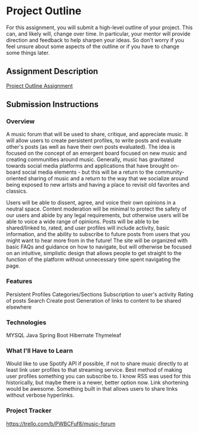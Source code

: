 # Project Outline
For this assignment, you will submit a high-level outline of your project. This can, and likely will, change over time. In particular, your mentor will provide direction and feedback to help sharpen your ideas. So don't worry if you feel unsure about some aspects of the outline or if you have to change some things later.

## Assignment Description
[Project Outline Assignment](https://education.launchcode.org/liftoff/modules/assignments/project-outline)

## Submission Instructions

### Overview
A music forum that will be used to share, critique, and appreciate music. It will allow users to create persistent profiles, to write posts and evaluate other's posts (as well as have their own posts evaluated). The idea is focused on the concept of an emergent board focused on new music and creating communities around music. Generally, music has gravitated towards social media platforms and applications that have brought on-board social media elements - but this will be a return to the community-oriented sharing of music and a return to the way that we socialize around being exposed to new artists and having a place to revisit old favorites and classics.

Users will be able to dissent, agree, and voice their own opinions in a neutral space. Content moderation will be minimal to protect the safety of our users and abide by any legal requirements, but otherwise users will be able to voice a wide range of opinions. Posts will be able to be shared/linked to, rated, and user profiles will include activity, basic information, and the ability to subscribe to future posts from users that you might want to hear more from in the future! The site will be organized with basic FAQs and guidance on how to navigate, but will otherwise be focused on an intuitive, simplistic design that allows people to get straight to the function of the platform without unnecessary time spent navigating the page. 


### Features
Persistent Profiles
Categories/Sections
Subscription to user's activity
Rating of posts
Search
Create post
Generation of links to content to be shared elsewhere

### Technologies
MYSQL
Java
Spring Boot
Hibernate
Thymeleaf


### What I'll Have to Learn
Would like to use Spotify API if possible, if not to share music directly to at least link user profiles to that streaming service.
Best method of making user profiles something you can subscribe to. I know RSS was used for this historically, but maybe there is a newer, better option now.
Link shortening would be awesome. Something built in that allows users to share links without verbose hyperlinks.

### Project Tracker
https://trello.com/b/PWBCFuf8/music-forum
